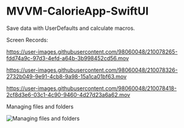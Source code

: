 # MVVM-CalorieApp-SwiftUI
Save data with UserDefaults and calculate macros.


Screen Records:

https://user-images.githubusercontent.com/98060048/210078265-fdd74a9c-97d3-4efd-a64b-3b998452cd56.mov

https://user-images.githubusercontent.com/98060048/210078326-2732b049-9e91-4cb8-9a98-15a1ca01bf63.mov

https://user-images.githubusercontent.com/98060048/210078418-2cf8d3e6-03c1-4c90-9460-4d27d23a6a62.mov


Managing files and folders

![Managing files and folders](https://user-images.githubusercontent.com/98060048/210078702-c280d458-681d-4a1a-9904-529a6068fd20.png)
